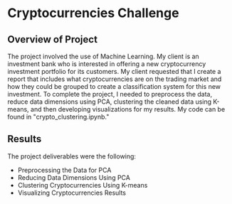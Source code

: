 # Cryptocurrencies Challenge

## Overview of Project

The project involved the use of Machine Learning. My client is an investment bank who is interested in offering a 
new cryptocurrency investment portfolio for its customers. My client requested that I create a report that includes 
what cryptocurrencies are on the trading market and how they could be grouped to create a classification system for 
this new investment. To complete the project, I needed to preprocess the data, reduce data dimensions using PCA, 
clustering the cleaned data using K-means, and then developing visualizations for my results.  My code can be found 
in "crypto_clustering.ipynb."
 </p>

## Results
 The project deliverables were the following:
* Preprocessing the Data for PCA
* Reducing Data Dimensions Using PCA
* Clustering Cryptocurrencies Using K-means
* Visualizing Cryptocurrencies Results


